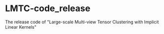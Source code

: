 # LMTC-code_release
The release code of "Large-scale Multi-view Tensor Clustering with Implicit Linear Kernels"
